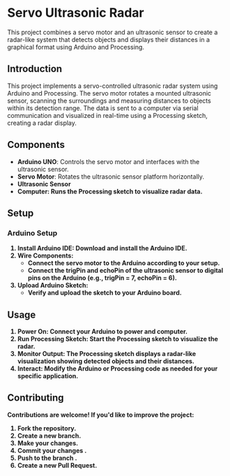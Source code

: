 

<!DOCTYPE html>
<html lang="en">
<head>
    <meta charset="UTF-8">
    <meta name="viewport" content="width=device-width, initial-scale=1.0">
    </head>
<body>
    <h1>Servo Ultrasonic Radar</h1>

  <p>This project combines a servo motor and an ultrasonic sensor to create a radar-like system that detects objects and displays their distances in a graphical format using Arduino and Processing.</p>

 
 <h2 id="introduction">Introduction</h2>

   <p>This project implements a servo-controlled ultrasonic radar system using Arduino and Processing. The servo motor rotates a mounted ultrasonic sensor, scanning the surroundings and measuring distances to objects within its detection range. The data is sent to a computer via serial communication and visualized in real-time using a Processing sketch, creating a radar display.</p>

   <h2 id="components">Components</h2>

   <ul>
        <li><strong>Arduino UNO</strong>: Controls the servo motor and interfaces with the ultrasonic sensor.</li>
        <li><strong>Servo Motor</strong>: Rotates the ultrasonic sensor platform horizontally.</li>
        <li><strong>Ultrasonic Sensor </li>
        <li><strong>Computer</strong>: Runs the Processing sketch to visualize radar data.</li>
    </ul>

   <h2 id="setup">Setup</h2>

  <h3 id="arduino-setup">Arduino Setup</h3>

   <ol>
        <li><strong>Install Arduino IDE</strong>: Download and install the Arduino IDE</a>.</li>
        <li><strong>Wire Components</strong>:
            <ul>
                <li>Connect the servo motor to the Arduino according to your setup.</li>
                <li>Connect the trigPin and echoPin of the ultrasonic sensor to digital pins on the Arduino (e.g., trigPin = 7, echoPin = 6).</li>
            </ul>
        </li>
        <li><strong>Upload Arduino Sketch</strong>:
            <ul>
                <li>Verify and upload the sketch to your Arduino board.</li>
            </ul>
        </li>
    </ol>

  

   <h2 id="usage">Usage</h2>

<ol>
     <li><strong>Power On</strong>: Connect your Arduino to power and computer.</li>
        <li><strong>Run Processing Sketch</strong>: Start the Processing sketch to visualize the radar.</li>
        <li><strong>Monitor Output</strong>: The Processing sketch displays a radar-like visualization showing detected objects and their distances.</li>
        <li><strong>Interact</strong>: Modify the Arduino or Processing code as needed for your specific application.</li>
    </ol>

   <h2 id="contributing">Contributing</h2>

  <p>Contributions are welcome! If you'd like to improve the project:</p>

   <ol>
        <li>Fork the repository.</li>
        <li>Create a new branch.</li>
        <li>Make your changes.</li>
        <li>Commit your changes .</li>
        <li>Push to the branch .</li>
        <li>Create a new Pull Request.</li>
    </ol>

</body>
</html>

